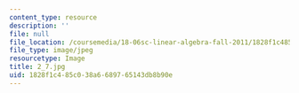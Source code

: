 ```yaml
---
content_type: resource
description: ''
file: null
file_location: /coursemedia/18-06sc-linear-algebra-fall-2011/1828f1c485c038a6689765143db8b90e_2_7.jpg
file_type: image/jpeg
resourcetype: Image
title: 2_7.jpg
uid: 1828f1c4-85c0-38a6-6897-65143db8b90e
---
```

